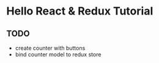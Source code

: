 # Hello React & Redux Tutorial #

## TODO ##

- create counter with buttons
- bind counter model to redux store
